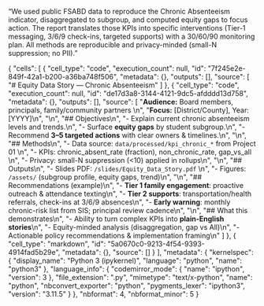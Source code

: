 “We used public FSABD data to reproduce the Chronic Absenteeism indicator, disaggregated to subgroup, and computed equity gaps to focus action. The report translates those KPIs into specific interventions (Tier-1 messaging, 3/6/9 check-ins, targeted supports) with a 30/60/90 monitoring plan. All methods are reproducible and privacy-minded (small-N suppression; no PII).”

{
 "cells": [
  {
   "cell_type": "code",
   "execution_count": null,
   "id": "7f245e2e-849f-42a1-b200-a36ba748f506",
   "metadata": {},
   "outputs": [],
   "source": [
    "# Equity Data Story — Chronic Absenteeism"
   ]
  },
  {
   "cell_type": "code",
   "execution_count": null,
   "id": "de17d3a8-3144-4121-9dc5-afdddd13d758",
   "metadata": {},
   "outputs": [],
   "source": [
    "**Audience:** Board members, principals, family/community partners  \n",
    "**Focus:** [District/County], Year: [YYYY]\n",
    "\n",
    "## Objectives\n",
    "- Explain current chronic absenteeism levels and trends.\n",
    "- Surface **equity gaps** by student subgroup.\n",
    "- Recommend **3–5 targeted actions** with clear owners & timelines.\n",
    "\n",
    "## Methods\n",
    "- Data source: `data/processed/kpi_chronic_*` from Project 01  \n",
    "- KPIs: chronic_absent_rate (fraction), non_chronic_rate, gap_vs_all  \n",
    "- Privacy: small-N suppression (<10) applied in rollups\n",
    "\n",
    "## Outputs\n",
    "- Slides PDF: `/slides/Equity_Data_Story.pdf`  \n",
    "- Figures: `/assets/` (subgroup profile, equity gaps, trend)\n",
    "\n",
    "## Recommendations (example)\n",
    "- **Tier 1 family engagement**: proactive outreach & attendance texting\n",
    "- **Tier 2 supports**: transportation/health referrals, check-ins at 3/6/9 absences\n",
    "- **Early warning**: monthly chronic-risk list from SIS; principal review cadence\n",
    "\n",
    "## What this demonstrates\n",
    "- Ability to turn complex KPIs into **plain-English stories**\n",
    "- Equity-minded analysis (disaggregation, gap vs All)\n",
    "- Actionable policy recommendations & implementation framing\n"
   ]
  },
  {
   "cell_type": "markdown",
   "id": "5a0670c0-9213-4f54-9393-4914fad5b29e",
   "metadata": {},
   "source": []
  }
 ],
 "metadata": {
  "kernelspec": {
   "display_name": "Python 3 (ipykernel)",
   "language": "python",
   "name": "python3"
  },
  "language_info": {
   "codemirror_mode": {
    "name": "ipython",
    "version": 3
   },
   "file_extension": ".py",
   "mimetype": "text/x-python",
   "name": "python",
   "nbconvert_exporter": "python",
   "pygments_lexer": "ipython3",
   "version": "3.11.5"
  }
 },
 "nbformat": 4,
 "nbformat_minor": 5
}
